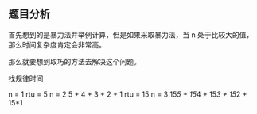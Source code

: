 ## 题目分析

首先想到的是暴力法并举例计算，但是如果采取暴力法，当 n 处于比较大的值，那么时间复杂度肯定会非常高。

那么就要想到取巧的方法去解决这个问题。

找规律时间

n = 1   rtu = 5
n = 2   5 + 4 + 3 + 2 + 1  rtu = 15
n = 3   15*5 + 15*4 + 15*3 + 15*2 + 15*1

